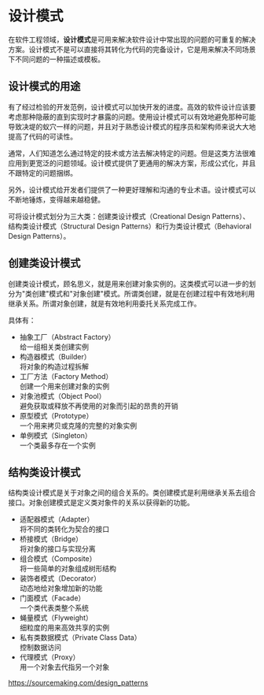 # 设计模式
在软件工程领域，**设计模式**是可用来解决软件设计中常出现的问题的可重复的解决方案。设计模式不是可以直接将其转化为代码的完备设计，它是用来解决不同场景下不同问题的一种描述或模板。

## 设计模式的用途
有了经过检验的开发范例，设计模式可以加快开发的进度。高效的软件设计应该要考虑那种隐蔽的直到实现时才暴露的问题。使用设计模式可以有效地避免那种可能导致决堤的蚁穴一样的问题，并且对于熟悉设计模式的程序员和架构师来说大大地提高了代码的可读性。

通常，人们知道怎么通过特定的技术或方法去解决特定的问题。但是这类方法很难应用到更宽泛的问题领域。设计模式提供了更通用的解决方案，形成公式化，并且不跟特定的问题捆绑。

另外，设计模式给开发者们提供了一种更好理解和沟通的专业术语。设计模式可以不断地锤炼，变得越来越稳健。

可将设计模式划分为三大类：创建类设计模式（Creational Design Patterns）、结构类设计模式（Structural Design Patterns）和行为类设计模式（Behavioral Design Patterns）。

## 创建类设计模式
创建类设计模式，顾名思义，就是用来创建对象实例的。这类模式可以进一步的划分为"类创建"模式和"对象创建"模式。所谓类创建，就是在创建过程中有效地利用继承关系。所谓对象创建，就是有效地利用委托关系完成工作。

具体有：
- 抽象工厂（Abstract Factory）  
    给一组相关类创建实例
- 构造器模式（Builder）  
    将对象的构造过程拆解
- 工厂方法（Factory Method）  
创建一个用来创建对象的实例
- 对象池模式（Object Pool）  
避免获取或释放不再使用的对象而引起的昂贵的开销
- 原型模式（Prototype）  
一个用来拷贝或克隆的完整的对象实例
- 单例模式（Singleton）  
一个类最多存在一个实例
    
## 结构类设计模式
结构类设计模式是关于对象之间的组合关系的。类创建模式是利用继承关系去组合接口。对象创建模式是定义类对象件的关系以获得新的功能。

- 适配器模式（Adapter）  
将不同的类转化为契合的接口
- 桥接模式（Bridge）  
将对象的接口与实现分离
- 组合模式（Composite）  
将一些简单的对象组成树形结构
- 装饰者模式（Decorator）  
动态地给对象增加新的功能
- 门面模式（Facade）  
一个类代表类整个系统
- 蝇量模式（Flyweight）  
细粒度的用来高效共享的实例
- 私有类数据模式（Private Class Data）  
控制数据访问
- 代理模式（Proxy）  
用一个对象去代指另一个对象



https://sourcemaking.com/design_patterns